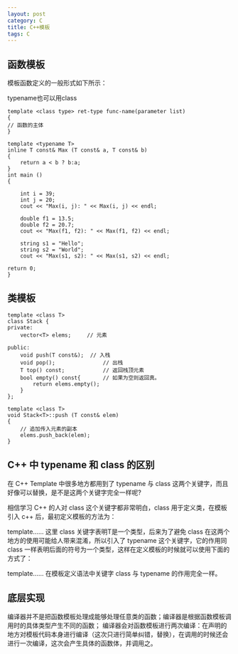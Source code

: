 ```yaml
---
layout: post
category: C
title: C++模板
tags: C
---
```

## 函数模板
模板函数定义的一般形式如下所示：

typename也可以用class

    template <class type> ret-type func-name(parameter list)
    {
    // 函数的主体
    }

    template <typename T>
    inline T const& Max (T const& a, T const& b) 
    { 
        return a < b ? b:a; 
    } 
    int main ()
    {
    
        int i = 39;
        int j = 20;
        cout << "Max(i, j): " << Max(i, j) << endl; 
    
        double f1 = 13.5; 
        double f2 = 20.7; 
        cout << "Max(f1, f2): " << Max(f1, f2) << endl; 
    
        string s1 = "Hello"; 
        string s2 = "World"; 
        cout << "Max(s1, s2): " << Max(s1, s2) << endl; 
    
    return 0;
    }

## 类模板

    template <class T>
    class Stack { 
    private: 
        vector<T> elems;     // 元素 
    
    public: 
        void push(T const&);  // 入栈
        void pop();               // 出栈
        T top() const;            // 返回栈顶元素
        bool empty() const{       // 如果为空则返回真。
            return elems.empty(); 
        } 
    }; 
    
    template <class T>
    void Stack<T>::push (T const& elem) 
    { 
        // 追加传入元素的副本
        elems.push_back(elem);    
    } 
    
## C++ 中 typename 和 class 的区别
在 C++ Template 中很多地方都用到了 typename 与 class 这两个关键字，而且好像可以替换，是不是这两个关键字完全一样呢?

相信学习 C++ 的人对 class 这个关键字都非常明白，class 用于定义类，在模板引入 c++ 后，最初定义模板的方法为：

template<class T>......
这里 class 关键字表明T是一个类型，后来为了避免 class 在这两个地方的使用可能给人带来混淆，所以引入了 typename 这个关键字，它的作用同class 一样表明后面的符号为一个类型，这样在定义模板的时候就可以使用下面的方式了：

template<typename
T>......
在模板定义语法中关键字 class 与 typename 的作用完全一样。

## 底层实现

编译器并不是把函数模板处理成能够处理任意类的函数；编译器是根据函数模板调用时的具体类型产生不同的函数； 
编译器会对函数模板进行两次编译：在声明的地方对模板代码本身进行编译（这次只进行简单纠错，替换），在调用的时候还会进行一次编译，这次会产生具体的函数体，并调用之。
